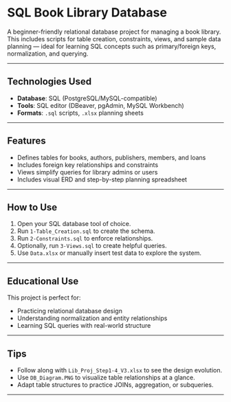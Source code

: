 # SQL Book Library Database

A beginner-friendly relational database project for managing a book library. This includes scripts for table creation, constraints, views, and sample data planning — ideal for learning SQL concepts such as primary/foreign keys, normalization, and querying.

---

##  Technologies Used

- **Database**: SQL (PostgreSQL/MySQL-compatible)
- **Tools**: SQL editor (DBeaver, pgAdmin, MySQL Workbench)
- **Formats**: `.sql` scripts, `.xlsx` planning sheets

---

##  Features

- Defines tables for books, authors, publishers, members, and loans
- Includes foreign key relationships and constraints
- Views simplify queries for library admins or users
- Includes visual ERD and step-by-step planning spreadsheet

---

##  How to Use

1. Open your SQL database tool of choice.
2. Run `1-Table_Creation.sql` to create the schema.
3. Run `2-Constraints.sql` to enforce relationships.
4. Optionally, run `3-Views.sql` to create helpful queries.
5. Use `Data.xlsx` or manually insert test data to explore the system.

---

##  Educational Use

This project is perfect for:
- Practicing relational database design
- Understanding normalization and entity relationships
- Learning SQL queries with real-world structure

---

##  Tips

- Follow along with `Lib_Proj_Step1-4_V3.xlsx` to see the design evolution.
- Use `DB_Diagram.PNG` to visualize table relationships at a glance.
- Adapt table structures to practice JOINs, aggregation, or subqueries.

---




